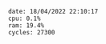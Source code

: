 

                date: 18/04/2022 22:10:17
                cpu: 0.1%
                ram: 19.4%
                cycles: 27300

                         